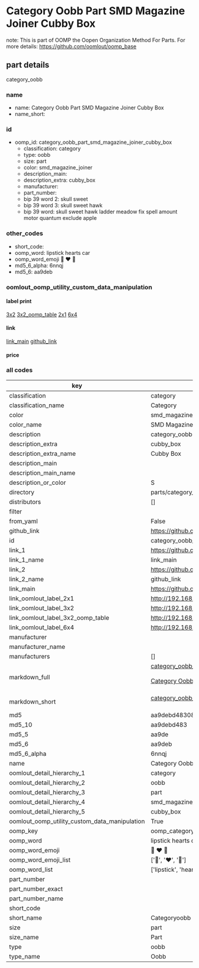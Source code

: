 # Category Oobb Part SMD Magazine Joiner Cubby Box  

note: This is part of OOMP the Oopen Organization Method For Parts. For more details: https://github.com/oomlout/oomp_base

##  part details



category_oobb

### name
* name: Category Oobb Part SMD Magazine Joiner Cubby Box
* name_short: 
### id
* oomp_id: category_oobb_part_smd_magazine_joiner_cubby_box
  * classification: category
  * type: oobb
  * size: part
  * color: smd_magazine_joiner
  * description_main: 
  * description_extra: cubby_box
  * manufacturer: 
  * part_number: 
  * bip 39 word 2: skull sweet
  * bip 39 word 3: skull sweet hawk
  * bip 39 word: skull sweet hawk ladder meadow fix spell amount motor quantum exclude apple

### other_codes
* short_code: 
* oomp_word: lipstick hearts car
* oomp_word_emoji :lipstick: :hearts: :car:
* md5_6_alpha: 6nnqj
* md5_6: aa9deb






### oomlout_oomp_utility_custom_data_manipulation
#### label print
[3x2](http://192.168.1.245:1112/?label=oomp%206nnqj)
[3x2_oomp_table](http://192.168.1.107:1112/?label=oomp%206nnqj)
[2x1](http://192.168.1.242:1112/?label=oomp%206nnqj)
[6x4](http://192.168.1.55:1112/?label=oomp%206nnqj)    

#### link

[link_main](https://github.com/oomlout/oomlout_oomp_current_version_messy/tree/main/parts/category_oobb_part_smd_magazine_joiner_cubby_box) [github_link](https://github.com/oomlout/oomlout_oomp_part_src/tree/main/parts/category_oobb_part_smd_magazine_joiner_cubby_box)                             

#### price







### all codes 
| key | value |  
| --- | --- |  
| classification | category |  
| classification_name | Category |  
| color | smd_magazine_joiner |  
| color_name | SMD Magazine Joiner |  
| description | category_oobb |  
| description_extra | cubby_box |  
| description_extra_name | Cubby Box |  
| description_main |  |  
| description_main_name |  |  
| description_or_color | S  |  
| directory | parts/category_oobb_part_smd_magazine_joiner_cubby_box |  
| distributors | [] |  
| filter |  |  
| from_yaml | False |  
| github_link | https://github.com/oomlout/oomlout_oomp_part_src/tree/main/parts/category_oobb_part_smd_magazine_joiner_cubby_box |  
| id | category_oobb_part_smd_magazine_joiner_cubby_box |  
| link_1 | https://github.com/oomlout/oomlout_oomp_current_version_messy/tree/main/parts/category_oobb_part_smd_magazine_joiner_cubby_box |  
| link_1_name | link_main |  
| link_2 | https://github.com/oomlout/oomlout_oomp_part_src/tree/main/parts/category_oobb_part_smd_magazine_joiner_cubby_box |  
| link_2_name | github_link |  
| link_main | https://github.com/oomlout/oomlout_oomp_current_version_messy/tree/main/parts/category_oobb_part_smd_magazine_joiner_cubby_box |  
| link_oomlout_label_2x1 | http://192.168.1.242:1112/?label=oomp%206nnqj |  
| link_oomlout_label_3x2 | http://192.168.1.245:1112/?label=oomp%206nnqj |  
| link_oomlout_label_3x2_oomp_table | http://192.168.1.107:1112/?label=oomp%206nnqj |  
| link_oomlout_label_6x4 | http://192.168.1.55:1112/?label=oomp%206nnqj |  
| manufacturer |  |  
| manufacturer_name |  |  
| manufacturers | [] |  
| markdown_full | [category_oobb_part_smd_magazine_joiner_cubby_box](https://github.com/oomlout/oomlout_oomp_current_version_messy/tree/main/parts/category_oobb_part_smd_magazine_joiner_cubby_box)<br>[](https://github.com/oomlout/oomlout_oomp_current_version_messy/tree/main/parts/category_oobb_part_smd_magazine_joiner_cubby_box)<br>[Category Oobb Part Smd Magazine Joiner Cubby Box](https://github.com/oomlout/oomlout_oomp_current_version_messy/tree/main/parts/category_oobb_part_smd_magazine_joiner_cubby_box)<br><br> |  
| markdown_short | [category_oobb_part_smd_magazine_joiner_cubby_box](https://github.com/oomlout/oomlout_oomp_current_version_messy/tree/main/parts/category_oobb_part_smd_magazine_joiner_cubby_box)<br><br> |  
| md5 | aa9debd483081a256044d7c6d3b6ee56 |  
| md5_10 | aa9debd483 |  
| md5_5 | aa9de |  
| md5_6 | aa9deb |  
| md5_6_alpha | 6nnqj |  
| name | Category Oobb Part SMD Magazine Joiner Cubby Box |  
| oomlout_detail_hierarchy_1 | category |  
| oomlout_detail_hierarchy_2 | oobb |  
| oomlout_detail_hierarchy_3 | part |  
| oomlout_detail_hierarchy_4 | smd_magazine_joiner |  
| oomlout_detail_hierarchy_5 | cubby_box |  
| oomlout_oomp_utility_custom_data_manipulation | True |  
| oomp_key | oomp_category_oobb_part_smd_magazine_joiner_cubby_box |  
| oomp_word | lipstick hearts car |  
| oomp_word_emoji | :lipstick: :hearts: :car: |  
| oomp_word_emoji_list | [':lipstick:', ':hearts:', ':car:'] |  
| oomp_word_list | ['lipstick', 'hearts', 'car'] |  
| part_number |  |  
| part_number_exact |  |  
| part_number_name |  |  
| short_code |  |  
| short_name | Categoryoobb |  
| size | part |  
| size_name | Part |  
| type | oobb |  
| type_name | Oobb |  
